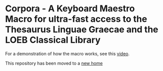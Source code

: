 # Corpora - A Keyboard Maestro Macro for ultra-fast access to the Thesaurus Linguae Graecae and the LOEB Classical Library 

For a demonstration of how the macro works, see this [video](https://youtu.be/90hw0ER2bBQ).

This repository has been moved to a [new home](https://github.com/bcdavasconcelos/Corpora)
